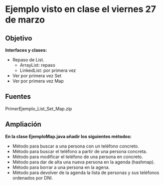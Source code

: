 # Ejemplo visto en clase el viernes 27 de marzo

## Objetivo

**Interfaces y clases:**
- Repaso de List.
  - ArrayList: repaso
  - LinkedList: por primera vez
- Ver por primera vez Set
- Ver por primera vez Map

## Fuentes
PrimerEjemplo_List_Set_Map.zip

## Ampliación

**En la clase EjemploMap.java añadir los siguientes métodos:**

- Método para buscar a una persona con un teléfono concreto.
- Método para buscar el teléfono a partir de una persona concreta.
- Método para modificar el teléfono de una persona en concreto.
- Método para dar de alta una nueva persona en la agenda (hashmap).
- Método para borrar a una persona en la agena.
- Método para devolver de la agenda la lista de personas y sus teléfonos ordenados por DNI.
